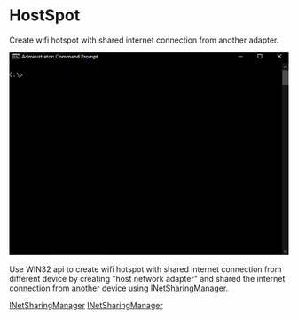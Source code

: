 # HostSpot
Create wifi hotspot with shared internet connection from another adapter.

![alt text](https://raw.githubusercontent.com/proxytype/hostspot/main/hostspot.gif)

Use WIN32 api to create wifi hotspot with shared internet connection from different device by creating "host network adapter" and shared the internet connection from another device using INetSharingManager.

[INetSharingManager](https://docs.microsoft.com/en-us/windows/win32/api/netcon/nn-netcon-inetsharingmanager)
[INetSharingManager](https://docs.microsoft.com/en-us/windows/win32/api/netcon/nn-netcon-inetsharingmanager)
